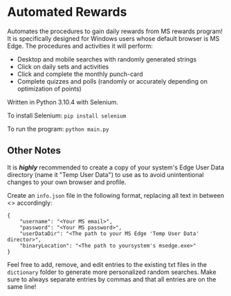# **Automated Rewards**
Automates the procedures to gain daily rewards from MS rewards program! It is specifically designed for Windows users whose default browser is MS Edge. The procedures and activities it will perform:
- Desktop and mobile searches with randomly generated strings
- Click on daily sets and activities
- Click and complete the monthly punch-card
- Complete quizzes and polls (randomly or accurately depending on optimization of points)

Written in Python 3.10.4 with Selenium.

To install Selenium: ```pip install selenium```

To run the program: ```python main.py```



## Other Notes
It is ***highly*** recommended to create a copy of your system's Edge User Data directory (name it "Temp User Data") to use as to avoid unintentional changes to your own browser and profile.

Create an ```info.json``` file in the following format, replacing all text in between <> accordingly:
```
{
    "username": "<Your MS email>",
    "password": "<Your MS password>",
    "userDataDir": "<The path to your MS Edge 'Temp User Data' director>",
    "binaryLocation": "<The path to yoursystem's msedge.exe>"
}
```
Feel free to add, remove, and edit entries to the existing txt files in the ```dictionary``` folder to generate more personalized random searches. Make sure to always separate entries by commas and that all entries are on the same line!